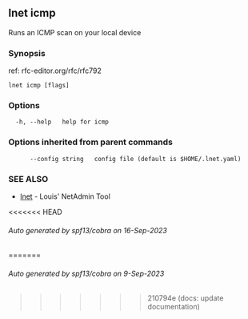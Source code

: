 ## lnet icmp

Runs an ICMP scan on your local device

### Synopsis

ref: rfc-editor.org/rfc/rfc792

```
lnet icmp [flags]
```

### Options

```
  -h, --help   help for icmp
```

### Options inherited from parent commands

```
      --config string   config file (default is $HOME/.lnet.yaml)
```

### SEE ALSO

* [lnet](lnet.md)	 - Louis' NetAdmin Tool

<<<<<<< HEAD
###### Auto generated by spf13/cobra on 16-Sep-2023
=======
###### Auto generated by spf13/cobra on 9-Sep-2023
>>>>>>> 210794e (docs: update documentation)
